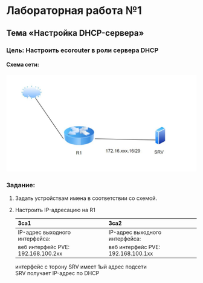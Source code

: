 # Лабораторная работа №1
## Тема «Настройка DHCP-сервера»
### Цель: Настроить ecorouter в роли сервера DHCP
#### Схема сети:

![Getting Started](../images/mdk01.02/lab2_schema.jpg)

### Задание:

1. Задать устройствам имена в соответствии со схемой.
2. Настроить IP-адресацию на R1

    |3са1                              | 3са2                               |
    |----------------------------------|------------------------------------|
    |IP-адрес выходного интерфейса:    | IP-адрес выходного интерфейса:     |
    |веб интерфейс PVE: 192.168.100.2xx| веб интерфейс PVE: 192.168.100.1xx |
    
    интерфейс с торону SRV имеет 1ый адрес подсети                         
    SRV получает IP-адрес по DHCP                                          